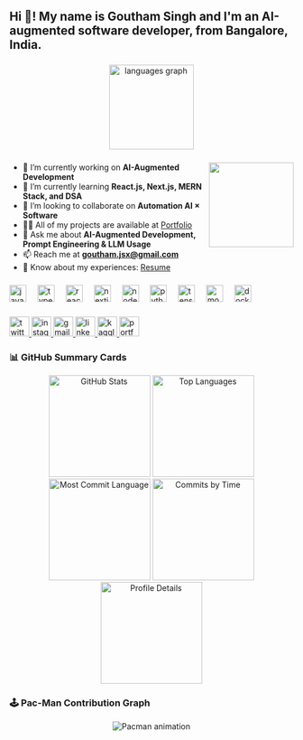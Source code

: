 <h2 align="left">Hi 👋! My name is Goutham Singh and I'm an AI-augmented software developer, from Bangalore, India.</h2>

###

<div align="center">
 
  <img src="https://github-readme-stats.vercel.app/api/top-langs?username=gouthamjs30&locale=en&hide_title=false&layout=compact&card_width=320&langs_count=6&theme=dracula&hide_border=false" height="150" alt="languages graph"  />
</div>

###

<img align="right" height="150" src="https://i.imgflip.com/65efzo.gif"  />

###

- 🔭 I’m currently working on **AI-Augmented Development**  
- 🌱 I’m currently learning **React.js, Next.js, MERN Stack, and DSA**  
- 👯 I’m looking to collaborate on **Automation AI × Software**  
- 👨‍💻 All of my projects are available at [Portfolio](https://goutham-singh-protoflio.vercel.app/)  
- 💬 Ask me about **AI-Augmented Development, Prompt Engineering & LLM Usage**  
- 📫 Reach me at **goutham.jsx@gmail.com**  
- 📄 Know about my experiences: [Resume](https://resume.tiiny.site/)  

###

<div align="left">
  <img src="https://cdn.jsdelivr.net/gh/devicons/devicon/icons/javascript/javascript-original.svg" height="30" alt="javascript logo"  />
  <img width="12" />
  <img src="https://cdn.jsdelivr.net/gh/devicons/devicon/icons/typescript/typescript-original.svg" height="30" alt="typescript logo"  />
  <img width="12" />
  <img src="https://cdn.jsdelivr.net/gh/devicons/devicon/icons/react/react-original.svg" height="30" alt="react logo"  />
  <img width="12" />
  <img src="https://cdn.jsdelivr.net/gh/devicons/devicon/icons/nextjs/nextjs-original.svg" height="30" alt="nextjs logo"  />
  <img width="12" />
  <img src="https://cdn.jsdelivr.net/gh/devicons/devicon/icons/nodejs/nodejs-original.svg" height="30" alt="nodejs logo"  />
  <img width="12" />
  <img src="https://cdn.jsdelivr.net/gh/devicons/devicon/icons/python/python-original.svg" height="30" alt="python logo"  />
  <img width="12" />
  <img src="https://cdn.jsdelivr.net/gh/devicons/devicon/icons/tensorflow/tensorflow-original.svg" height="30" alt="tensorflow logo"  />
  <img width="12" />
  <img src="https://cdn.jsdelivr.net/gh/devicons/devicon/icons/mongodb/mongodb-original.svg" height="30" alt="mongodb logo"  />
  <img width="12" />
  <img src="https://cdn.jsdelivr.net/gh/devicons/devicon/icons/docker/docker-original.svg" height="30" alt="docker logo"  />
</div>

###

<div align="left">
  <a href="https://twitter.com/goutham__singh" target="_blank">
    <img src="https://img.shields.io/static/v1?message=Twitter&logo=twitter&label=&color=1DA1F2&logoColor=white&labelColor=&style=for-the-badge" height="35" alt="twitter logo"  />
  </a>
  <a href="https://instagram.com/gouthamm_30" target="_blank">
    <img src="https://img.shields.io/static/v1?message=Instagram&logo=instagram&label=&color=E4405F&logoColor=white&labelColor=&style=for-the-badge" height="35" alt="instagram logo"  />
  </a>
  <a href="mailto:goutham.jsx@gmail.com" target="_blank">
    <img src="https://img.shields.io/static/v1?message=Gmail&logo=gmail&label=&color=D14836&logoColor=white&labelColor=&style=for-the-badge" height="35" alt="gmail logo"  />
  </a>
  <a href="https://www.linkedin.com/in/goutham-singh-" target="_blank">
    <img src="https://img.shields.io/static/v1?message=LinkedIn&logo=linkedin&label=&color=0077B5&logoColor=white&labelColor=&style=for-the-badge" height="35" alt="linkedin logo"  />
  </a>
  <a href="https://kaggle.com/goutham645" target="_blank">
    <img src="https://img.shields.io/static/v1?message=Kaggle&logo=kaggle&label=&color=20BEFF&logoColor=white&labelColor=&style=for-the-badge" height="35" alt="kaggle logo"  />
  </a>
  <a href="https://goutham-singh-protoflio.vercel.app/" target="_blank">
    <img src="https://img.shields.io/static/v1?message=Portfolio&logo=google-chrome&label=&color=4285F4&logoColor=white&labelColor=&style=for-the-badge" height="35" alt="portfolio badge"  />
  </a>
</div>

###

### 📊 GitHub Summary Cards

<div align="center">
  <img src="http://github-profile-summary-cards.vercel.app/api/cards/stats?username=gouthamjs30&theme=dracula" height="180" alt="GitHub Stats"/>
  <img src="http://github-profile-summary-cards.vercel.app/api/cards/repos-per-language?username=gouthamjs30&theme=dracula" height="180" alt="Top Languages"/>
  <img src="http://github-profile-summary-cards.vercel.app/api/cards/most-commit-language?username=gouthamjs30&theme=dracula" height="180" alt="Most Commit Language"/>
  <img src="http://github-profile-summary-cards.vercel.app/api/cards/productive-time?username=gouthamjs30&theme=dracula" height="180" alt="Commits by Time"/>
  <img src="http://github-profile-summary-cards.vercel.app/api/cards/profile-details?username=gouthamjs30&theme=dracula" height="180" alt="Profile Details"/>
</div>

###

### 🕹️ Pac-Man Contribution Graph
<p align="center">
  <img src="https://raw.githubusercontent.com/gouthamjs30/gouthamjs30/output/pacman-contribution-graph.svg" alt="Pacman animation"/>
</p>
